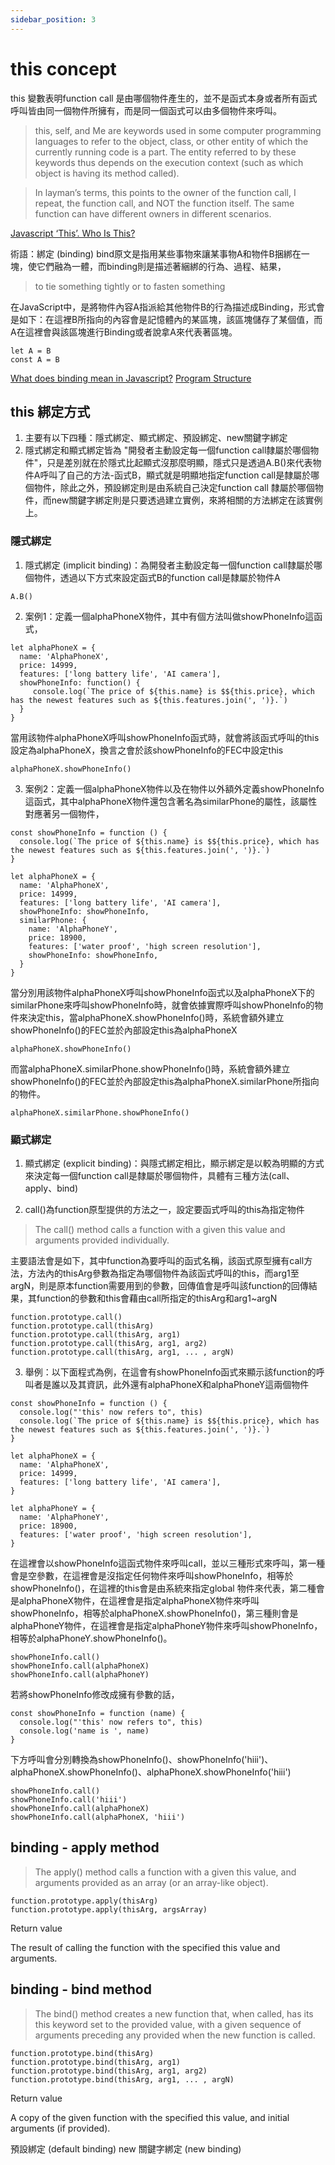 ```yaml
---
sidebar_position: 3
---
```



# this concept

this 變數表明function call 是由哪個物件產生的，並不是函式本身或者所有函式呼叫皆由同一個物件所擁有，而是同一個函式可以由多個物件來呼叫。

> this, self, and Me are keywords used in some computer programming languages to refer to the object, class, or other entity of which the currently running code is a part. The entity referred to by these keywords thus depends on the execution context (such as which object is having its method called).


> In layman’s terms, this points to the owner of the function call, I repeat, the function call, and NOT the function itself. The same function can have different owners in different scenarios.

[Javascript ‘This’. Who Is This?](https://medium.com/swlh/javascript-this-ac28f8e0f65d)

術語：綁定 (binding)
bind原文是指用某些事物來讓某事物A和物件B捆綁在一塊，使它們融為一體，而binding則是描述著綑綁的行為、過程、結果，
> to tie something tightly or to fasten something

在JavaScript中，是將物件內容A指派給其他物件B的行為描述成Binding，形式會是如下：在這裡B所指向的內容會是記憶體內的某區塊，該區塊儲存了某個值，而A在這裡會與該區塊進行Binding或者說拿A來代表著區塊。
```
let A = B
const A = B
```

[What does binding mean in Javascript?](https://stackoverflow.com/questions/49662203/what-does-binding-mean-in-javascript)
[Program Structure](https://eloquentjavascript.net/02_program_structure.html)



## this 綁定方式
1. 主要有以下四種：隱式綁定、顯式綁定、預設綁定、new關鍵字綁定
2. 隱式綁定和顯式綁定皆為 "開發者主動設定每一個function call隸屬於哪個物件"，只是差別就在於隱式比起顯式沒那麼明顯，隱式只是透過A.B()來代表物件A呼叫了自己的方法-函式B，顯式就是明顯地指定function call是隸屬於哪個物件，除此之外，預設綁定則是由系統自己決定function call 隸屬於哪個物件，而new關鍵字綁定則是只要透過建立實例，來將相關的方法綁定在該實例上。

### 隱式綁定
1. 隱式綁定 (implicit binding)：為開發者主動設定每一個function call隸屬於哪個物件，透過以下方式來設定函式B的function call是隸屬於物件A
```
A.B()
```
2. 案例1：定義一個alphaPhoneX物件，其中有個方法叫做showPhoneInfo這函式，

```
let alphaPhoneX = {
  name: 'AlphaPhoneX',   
  price: 14999,          
  features: ['long battery life', 'AI camera'], 
  showPhoneInfo: function() {                   
     console.log(`The price of ${this.name} is $${this.price}, which has the newest features such as ${this.features.join(', ')}.`)
  }
}

```
當用該物件alphaPhoneX呼叫showPhoneInfo函式時，就會將該函式呼叫的this設定為alphaPhoneX，換言之會於該showPhoneInfo的FEC中設定this
```
alphaPhoneX.showPhoneInfo()
```

3. 案例2：定義一個alphaPhoneX物件以及在物件以外額外定義showPhoneInfo這函式，其中alphaPhoneX物件還包含著名為similarPhone的屬性，該屬性對應著另一個物件，

```
const showPhoneInfo = function () {
  console.log(`The price of ${this.name} is $${this.price}, which has the newest features such as ${this.features.join(', ')}.`)
}

let alphaPhoneX = {
  name: 'AlphaPhoneX',   
  price: 14999,          
  features: ['long battery life', 'AI camera'], 
  showPhoneInfo: showPhoneInfo,
  similarPhone: {
    name: 'AlphaPhoneY',   
    price: 18900,          
    features: ['water proof', 'high screen resolution'], 
    showPhoneInfo: showPhoneInfo,
  }
}
```
當分別用該物件alphaPhoneX呼叫showPhoneInfo函式以及alphaPhoneX下的similarPhone來呼叫showPhoneInfo時，就會依據實際呼叫showPhoneInfo的物件來決定this，當alphaPhoneX.showPhoneInfo()時，系統會額外建立showPhoneInfo()的FEC並於內部設定this為alphaPhoneX

```
alphaPhoneX.showPhoneInfo()
```
而當alphaPhoneX.similarPhone.showPhoneInfo()時，系統會額外建立showPhoneInfo()的FEC並於內部設定this為alphaPhoneX.similarPhone所指向的物件。
```
alphaPhoneX.similarPhone.showPhoneInfo()
```

### 顯式綁定
1. 顯式綁定 (explicit binding)：與隱式綁定相比，顯示綁定是以較為明顯的方式來決定每一個function call是隸屬於哪個物件，具體有三種方法(call、apply、bind)

2. call()為function原型提供的方法之一，設定要函式呼叫的this為指定物件
> The call() method calls a function with a given this value and arguments provided individually.

主要語法會是如下，其中function為要呼叫的函式名稱，該函式原型擁有call方法，方法內的thisArg參數為指定為哪個物件為該函式呼叫的this，而arg1至argN，則是原本function需要用到的參數，回傳值會是呼叫該function的回傳結果，其function的參數和this會藉由call所指定的thisArg和arg1~argN
```
function.prototype.call()
function.prototype.call(thisArg)
function.prototype.call(thisArg, arg1)
function.prototype.call(thisArg, arg1, arg2)
function.prototype.call(thisArg, arg1, ... , argN)
```
3. 舉例：以下面程式為例，在這會有showPhoneInfo函式來顯示該function的呼叫者是誰以及其資訊，此外還有alphaPhoneX和alphaPhoneY這兩個物件

```
const showPhoneInfo = function () {
  console.log("'this' now refers to", this)
  console.log(`The price of ${this.name} is $${this.price}, which has the newest features such as ${this.features.join(', ')}.`)
}

let alphaPhoneX = {
  name: 'AlphaPhoneX',
  price: 14999,
  features: ['long battery life', 'AI camera'],
}

let alphaPhoneY = {
  name: 'AlphaPhoneY',
  price: 18900,
  features: ['water proof', 'high screen resolution'],
}
```
在這裡會以showPhoneInfo這函式物件來呼叫call，並以三種形式來呼叫，第一種會是空參數，在這裡會是沒指定任何物件來呼叫showPhoneInfo，相等於showPhoneInfo()，在這裡的this會是由系統來指定global 物件來代表，第二種會是alphaPhoneX物件，在這裡會是指定alphaPhoneX物件來呼叫showPhoneInfo，相等於alphaPhoneX.showPhoneInfo()，第三種則會是alphaPhoneY物件，在這裡會是指定alphaPhoneY物件來呼叫showPhoneInfo，相等於alphaPhoneY.showPhoneInfo()。

```
showPhoneInfo.call()
showPhoneInfo.call(alphaPhoneX)
showPhoneInfo.call(alphaPhoneY)
```

若將showPhoneInfo修改成擁有參數的話，
```
const showPhoneInfo = function (name) {
  console.log("'this' now refers to", this)
  console.log('name is ', name)
}
```

下方呼叫會分別轉換為showPhoneInfo()、showPhoneInfo('hiii')、alphaPhoneX.showPhoneInfo()、alphaPhoneX.showPhoneInfo('hiii')
```
showPhoneInfo.call()
showPhoneInfo.call('hiii')
showPhoneInfo.call(alphaPhoneX)
showPhoneInfo.call(alphaPhoneX, 'hiii')
```
## binding - apply method

> The apply() method calls a function with a given this value, and arguments provided as an array (or an array-like object).

```
function.prototype.apply(thisArg)
function.prototype.apply(thisArg, argsArray)
```
Return value

The result of calling the function with the specified this value and arguments.

## binding - bind method

> The bind() method creates a new function that, when called, has its this keyword set to the provided value, with a given sequence of arguments preceding any provided when the new function is called.

```
function.prototype.bind(thisArg)
function.prototype.bind(thisArg, arg1)
function.prototype.bind(thisArg, arg1, arg2)
function.prototype.bind(thisArg, arg1, ... , argN)
```
Return value

A copy of the given function with the specified this value, and initial arguments (if provided).



預設綁定 (default binding)
new 關鍵字綁定 (new binding)